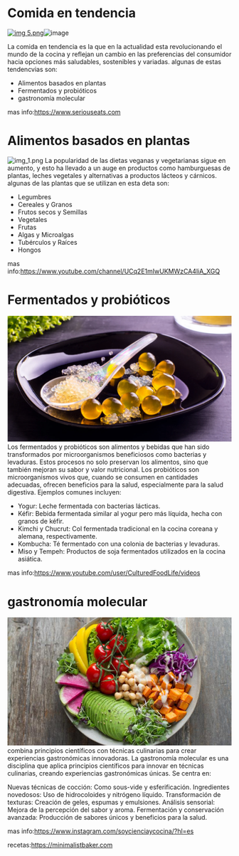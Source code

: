 # Comida en tendencia
[![img 5.png](img5.png)](https://github.com/bautista237/MarkdownGuideBook2/blob/comidas_en_tendencia/10_tendencias_de_consumo_para_el_sector_Horeca_y_la_industria_de_alimentos_en_2023__1_.jpg?raw=true)![image](https://github.com/bautista237/MarkdownGuideBook2/assets/162723056/3160d58a-9664-4470-ae30-a5ad14273ff6)

 La comida en tendencia es la que en la actualidad esta revolucionando el mundo de la cocina y reflejan un cambio en las preferencias del consumidor hacia opciones más saludables, sostenibles y variadas. algunas de estas tendencvias son:
 - Alimentos basados en plantas
 - Fermentados y probióticos
 - gastronomía molecular
 
mas info:https://www.seriouseats.com
# Alimentos basados en plantas
![img_1.png](img_6.png)
 La popularidad de las dietas veganas y vegetarianas sigue en aumento, y esto ha llevado a un auge en productos como hamburguesas de plantas, leches vegetales y alternativas a productos lácteos y cárnicos. algunas de las plantas que se utilizan en esta deta son:

- Legumbres
- Cereales y Granos
- Frutos secos y Semillas
- Vegetales
- Frutas
- Algas y Microalgas
- Tubérculos y Raíces
- Hongos

mas info:https://www.youtube.com/channel/UCq2E1mIwUKMWzCA4liA_XGQ
 

# Fermentados y probióticos
![img_2.png](img_7.png)
    Los fermentados y probióticos son alimentos y bebidas que han sido transformados por microorganismos beneficiosos como bacterias y levaduras. Estos procesos no solo preservan los alimentos, sino que también mejoran su sabor y valor nutricional. Los probióticos son microorganismos vivos que, cuando se consumen en cantidades adecuadas, ofrecen beneficios para la salud, especialmente para la salud digestiva.
Ejemplos comunes incluyen:

- Yogur: Leche fermentada con bacterias lácticas.
- Kéfir: Bebida fermentada similar al yogur pero más líquida, hecha con granos de kéfir.
- Kimchi y Chucrut: Col fermentada tradicional en la cocina coreana y alemana, respectivamente.
- Kombucha: Té fermentado con una colonia de bacterias y levaduras.
- Miso y Tempeh: Productos de soja fermentados utilizados en la cocina asiática. 

mas info:https://www.youtube.com/user/CulturedFoodLife/videos
# gastronomía molecular
![img_3.png](img_8.png)
 combina principios científicos con técnicas culinarias para crear experiencias gastronómicas innovadoras.
  La gastronomía molecular es una disciplina que aplica principios científicos para innovar en técnicas culinarias, creando experiencias gastronómicas únicas. Se centra en:

Nuevas técnicas de cocción: Como sous-vide y esferificación.
Ingredientes novedosos: Uso de hidrocoloides y nitrógeno líquido.
Transformación de texturas: Creación de geles, espumas y emulsiones.
Análisis sensorial: Mejora de la percepción del sabor y aroma.
Fermentación y conservación avanzada: Producción de sabores únicos y beneficios para la salud.

mas info:https://www.instagram.com/soycienciaycocina/?hl=es

recetas:https://minimalistbaker.com
